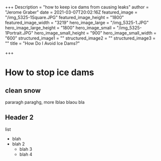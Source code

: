 +++
Description = "how to keep ice dams from causing leaks"
author = "Jerome Graber"
date = 2021-03-07T20:02:16Z
featured_image = "/img_5325-1Square.JPG"
featured_image_height = "1800"
featured_image_width = "3219"
hero_image_large = "/img_5325-1.JPG"
hero_image_large_height = "1800"
hero_image_small = "/img_5325-1Portrait.JPG"
hero_image_small_height = "900"
hero_image_small_width = "600"
structured_image1 = ""
structured_image2 = ""
structured_image3 = ""
title = "How Do I Avoid Ice Dams?"

+++
# How to stop ice dams

## clean snow

pararagh paraghg, more lblao blaou bla

## Header 2

list

* blah
* blah 2
  * blah 3
  * blah 4

<amp-img src="construction-project-management-2-2.jpg" alt="pic of ice dam" title="pic of ice dam" class="my4" layout="responsive" width=" 2 " height="1"></amp-img>

<amp-youtube width="480" height="270" layout="responsive" data-param-modestbranding="1" data-param-rel="1" data-videoid="LMmeVLlOgwU"> </amp-youtube>